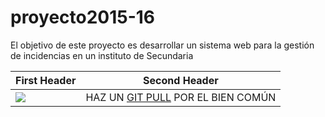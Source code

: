 # proyecto2015-16

El objetivo de este proyecto es desarrollar un sistema web para la gestión de incidencias en un instituto de Secundaria


First Header | Second Header
------------ | -------------
![](http://findicons.com/files/icons/584/the_last_order_plus/128/alarm.png) | HAZ UN [GIT PULL](https://github.com/profeIAP/panelDeControl/wiki#actualizaci%C3%B3n) POR EL BIEN COMÚN
